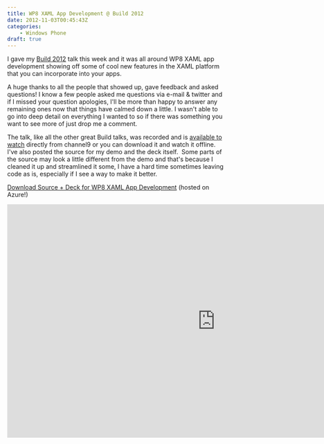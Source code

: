 ```yaml
---
title: WP8 XAML App Development @ Build 2012
date: 2012-11-03T00:45:43Z
categories:
    - Windows Phone
draft: true
---
```


I gave my [Build 2012](http://www.buildwindows.com/) talk this week and it was all around WP8 XAML app development showing off some of cool new features in the XAML platform that you can incorporate into your apps.

A huge thanks to all the people that showed up, gave feedback and asked questions! I know a few people asked me questions via e-mail & twitter and if I missed your question apologies, I'll be more than happy to answer any remaining ones now that things have calmed down a little. I wasn't able to go into deep detail on everything I wanted to so if there was something you want to see more of just drop me a comment.

The talk, like all the other great Build talks, was recorded and is [available to watch](http://channel9.msdn.com/Events/Build/2012/2-021) directly from channel9 or you can download it and watch it offline.&nbsp; I've also posted the source for my demo and the deck itself.&nbsp; Some parts of the source may look a little different from the demo and that's because I cleaned it up and streamlined it some, I have a hard time sometimes leaving code as is, especially if I see a way to make it better.

[Download Source + Deck for WP8 XAML App Development](http://bit.ly/YgMLdo) (hosted on Azure!)

<iframe style="height: 540px; width: 960px" src="http://channel9.msdn.com/Events/Build/2012/2-021/player?w=960&h=540" frameborder="0" scrolling="no"></iframe>
